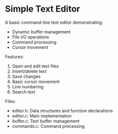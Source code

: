 # Simple Text Editor

A basic command-line text editor demonstrating:
- Dynamic buffer management
- File I/O operations
- Command processing
- Cursor movement

Features:
1. Open and edit text files
2. Insert/delete text
3. Save changes
4. Basic cursor movement
5. Line numbering
6. Search text

Files:
- editor.h: Data structures and function declarations
- editor.c: Main implementation
- buffer.c: Text buffer management
- commands.c: Command processing 